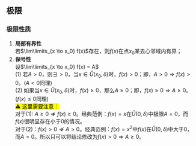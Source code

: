 ## 极限

### 极限性质
1. **局部有界性**  
	若$\lim\limits_{x \to x_0} f(x)$存在，则$f(x)$在点$x_0$某去心邻域内有界；
2. **保号性**  
	设$\lim\limits_{x \to x_0} f(x) = A$  
	(1) 若$A > 0$，则$\exists > 0$，当$x \in \mathring{U}(x_0, \delta)$时，$f(x) > 0$；即，$A > 0 \Rightarrow f(x) > 0$。($A < 0$同理)  
	(2) 如果当$x \in \mathring{U}(x_0, \delta)$时，$f(x) \geq 0$，那么$A \geq 0$；即，$f(x) \geq 0 \Rightarrow A \geq 0$。($f(x) \leq 0$同理)  
	<mark>:warning: 这里需要注意：</mark>  
		对于(1): $A \geq 0 \nRightarrow f(x) \geq 0$。经典范例：$f(x)=x$在$\mathring{U}(0, \delta)$中极限$A=0$，而$f(x)$很明显存在小于0的情况。  
		对于(2)：$f(x) > 0 \nRightarrow A > 0$。经典范例：$f(x)=x^2$中$f(x)$在$\mathring{U}(0, \delta)$中大于0，而$A = 0$。所以只可以将结论修改为$f(x) > 0 \Rightarrow A \geq 0$。

